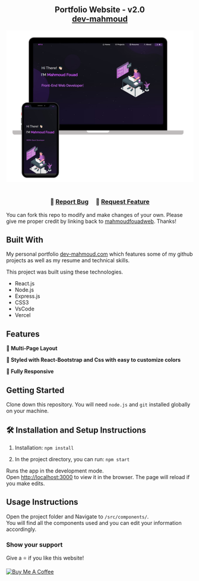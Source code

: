 <h2 align="center">
  Portfolio Website - v2.0<br/>
  <a href="https://dev-mahmoud.com/" target="_blank">dev-mahmoud</a>
</h2>
<div align="center">
  <img alt="Demo" src="./Images/readme-img1.png" />
</div>

<br/>

<center>


</center>

<h3 align="center">
    🔹
    <a href="https://github.com/mahmoudfouadweb/React-New-Portfolio/issues">Report Bug</a> &nbsp; &nbsp;
    🔹
    <a href="https://github.com/mahmoudfouadweb/React-New-Portfolio/issues">Request Feature</a>
</h3>

<!-- ## TL;DR -->

You can fork this repo to modify and make changes of your own. Please give me proper credit by linking back to [mahmoudfouadweb](https://github.com/mahmoudfouadweb/React-New-Portfolio). Thanks!

## Built With

My personal portfolio <a href="https://dev-mahmoud.com/" target="_blank">dev-mahmoud.com</a> which features some of my github projects as well as my resume and technical skills.<br/>

This project was built using these technologies.

- React.js
- Node.js
- Express.js
- CSS3
- VsCode
- Vercel

## Features

**📖 Multi-Page Layout**

**🎨 Styled with React-Bootstrap and Css with easy to customize colors**

**📱 Fully Responsive**

## Getting Started

Clone down this repository. You will need `node.js` and `git` installed globally on your machine.

## 🛠 Installation and Setup Instructions

1. Installation: `npm install`

2. In the project directory, you can run: `npm start`

Runs the app in the development mode.\
Open [http://localhost:3000](http://localhost:3000) to view it in the browser.
The page will reload if you make edits.

## Usage Instructions

Open the project folder and Navigate to `/src/components/`. <br/>
You will find all the components used and you can edit your information accordingly.

### Show your support

Give a ⭐ if you like this website!

<a href="https://www.buymeacoffee.com/mahmouddev" target="_blank"><img src="https://cdn.buymeacoffee.com/buttons/v2/default-violet.png" alt="Buy Me A Coffee" height= "60px" width= "217px" ></a>
